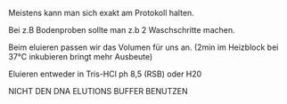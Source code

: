 Meistens kann man sich exakt am Protokoll halten.

Bei z.B Bodenproben sollte man z.b 2 Waschschritte machen.

Beim eluieren passen wir das Volumen für uns an. (2min im Heizblock bei 37°C inkubieren bringt mehr Ausbeute)

Eluieren entweder in Tris-HCl ph 8,5 (RSB) oder H20

NICHT DEN DNA ELUTIONS BUFFER BENUTZEN
